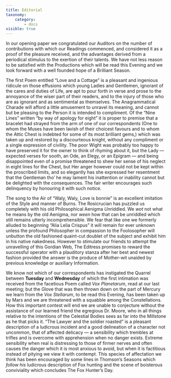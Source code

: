 ```yaml
---
title: Editorial
taxonomy:
    category:
        - docs
visible: true
---
```


In our opening paper we congratulated our Auditors on the number of contributions with which our Readings commenced, and considered it as a proof of the pleasure received, and the advantages derived from a periodical stimulus to the exertion of their talents. We have not less reason to be satisfied with the Productions which will be read this Evening and we look forward with a well founded hope of a Brilliant Season.

The first Poem entitled “Love and a Cottage” is a pleasant and ingenious ridicule on those effusions which young Ladies and Gentlemen, ignorant of the cares and duties of Life, are apt to pour forth in verse and prose to the annoyance of the wiser part of their readers, and to the injury of those who are as ignorant and as sentimental as themselves. The Anagrammatical Charade will afford a little amusement to unravel its meaning, and cannot but be pleasing to the Person it is intended to compliment. Of the “Nine Lines” written “by way of apology for eight” it is proper to premise that a bracelet had strayed from the arm of one of our correspondents (One to whom the Muses have been lavish of their choicest favours and to whom the Attic Chest is indebted for some of its most brilliant gems,) which was taken up and restored by a discourteous knight, without any compliment or a single expression of civility. The poor Wight was probably too happy to have preserved it for the owner to think of rhyming about it, but the Lady — expected verses for sooth, an Ode, an Elegy, or an Epigram — and being disappointed even of a promise threatened to shew her sense of his neglect in eight lines for the Chest, but Her anger however could not be kept within the proscribed limits, and so elegantly has she expressed her resentment that the Gentleman tho’ he may lament his inattention or inability cannot but be delighted with the consequences. The fair writer encourages such delinquency by honouring it with such notice. 

The song to the Air of “Waly, Waly, Love is bonnie” is an excellent imitation of the Style and manner of Burns. The Rosicrucian has puzzled us completely with his old Philosophical Aenigma *Un*riddled. We *wot* not what he means by the old Aenigma, nor *ween* how that can be *un*riddled which still remains utterly incomprehensible. We fear that like one we formerly alluded to beginning “Alia Lelia Crispus” it will remain for ever unknown unless the profound Philosopher in compassion to the Foolosopher will unbutton the old fashioned quaint-cut doublet of the subject and exhibit him in his native nakedness. However to stimulate our friends to attempt the unravelling of this Gordian Web, The Editress promises to reward the successful operator with a plauditory stanza after her best and newest fashion provided the answer is the produce of Mother-wit unaided by previous knowledge or auxiliary Information.

We know not which of our correspondents has instigated the Quarrel between **Tuesday** and **Wednesday** of which the first intimation was received from the facetious Poem called *Vox Planetarum*, read at our last meeting; but the Glove that was then thrown down on the part of Mercury we learn from the *Vox Stellarum*, to be read this Evening, has been taken up by Mars and we are threatened with a squabble among the Constellations. How this important contest will end we are unable to conjecture without the assistance of our learned friend the egregious Dr. Moore, who in all things relative to the intentions of the Celestial Bodies sees as far into the Millstone as he that picks it. “The Lawyer and the soldier roasted” is a pleasant description of a ludicrous incident and a good delineation of a character not uncommon, that of affected delicacy — a sensibility which trembles at trifles and is overcome with apprehension when no danger exists. Extreme sensibility when real is distressing to those of firmer nerves and often causes the danger which it is most anxious to avoid, but when it is factitious instead of pitying we view it with contempt. This species of affectation we think has been encouraged by some lines in Thomson’s Seasons which *follow his* ludicrous description of Fox hunting and the scene of boisterous conviviality which concludes The Fox Hunter’s Day.